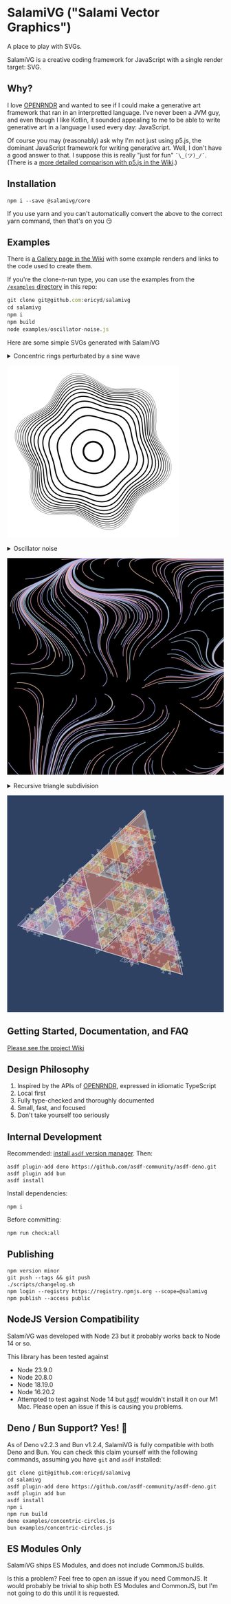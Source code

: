 # SalamiVG ("Salami Vector Graphics")

A place to play with SVGs.

SalamiVG is a creative coding framework for JavaScript with a single render target: SVG.

## Why?

I love [OPENRNDR](https://openrndr.org/) and wanted to see if I could make a generative art framework that ran in an interpretted language. I've never been a JVM guy, and even though I like Kotlin, it sounded appealing to me to be able to write generative art in a language I used every day: JavaScript.

Of course you may (reasonably) ask why I'm not just using p5.js, the dominant JavaScript framework for writing generative art. Well, I don't have a good answer to that. I suppose this is really "just for fun" `¯\_(ツ)_/¯`. (There is a [more detailed comparison with p5.js in the Wiki](https://github.com/ericyd/salamivg/wiki/FAQ#why-not-p5js).)

## Installation

```
npm i --save @salamivg/core
```

If you use yarn and you can't automatically convert the above to the correct yarn command, then that's on you 😏

## Examples

There is [a Gallery page in the Wiki](https://github.com/ericyd/salamivg/wiki/Gallery) with some example renders and links to the code used to create them.

If you're the clone-n-run type, you can use the examples from the [`/examples` directory](./examples/) in this repo:

```js
git clone git@github.com:ericyd/salamivg
cd salamivg
npm i
npm build
node examples/oscillator-noise.js
```

Here are some simple SVGs generated with SalamiVG

<details>

<summary>Concentric rings perturbated by a sine wave</summary>

```js
import { renderSvg, circle, hypot, vec2, map } from '@salamivg/core'

const config = {
  width: 100,
  height: 100,
  scale: 2,
  loopCount: 1,
}

renderSvg(config, (svg) => {
  // set basic SVG props
  svg.setBackground('#fff')
  svg.fill = null
  svg.stroke = '#000'
  svg.numericPrecision = 3

  // draw circle in middle of viewport
  svg.circle(
    circle({
      center: svg.center,
      radius: hypot(svg.width, svg.height) * 0.04,
      'stroke-width': 1,
    }),
  )

  // draw 14 concentric rings around the center. (14 is arbitrary)
  const nRings = 14
  for (let i = 1; i <= nRings; i++) {
    // use `map` to linearly interpolate the radius on a log scale
    const baseRadius = map(
      0,
      Math.log(nRings),
      hypot(svg.width, svg.height) * 0.09,
      hypot(svg.width, svg.height) * 0.3,
      Math.log(i),
    )

    // as the rings get further from the center,
    // the path is increasingly perturbated by the sine wave.
    const sineInfluence = map(
      0,
      Math.log(nRings),
      baseRadius * 0.01,
      baseRadius * 0.1,
      Math.log(i),
    )

    svg.path((p) => {
      // the stroke width gets thinner as the rings get closer to the edge
      p.strokeWidth = map(1, nRings, 0.8, 0.1, i)

      // the radius varies because the path is perturbated by a sine wave
      const radius = (angle) => baseRadius + Math.sin(angle * 6) * sineInfluence
      const start = Vector2.fromAngle(0).scale(radius(0)).add(svg.center)
      p.moveTo(start)

      // move our way around a circle to draw a smooth path
      for (let angle = 0; angle <= Math.PI * 2; angle += 0.05) {
        const next = Vector2.fromAngle(angle)
          .scale(radius(angle))
          .add(svg.center)
        p.lineTo(next)
      }
      p.close()
    })
  }
})
```

</details>

![Concentric circles example. 14 concentric circles are drawn around the center of the image. As the circle radius increases, the circles becomes increasingly perturbated by a sine wave, making the circle somewhat wavy.](./examples/concentric-circles.svg)

<details>

<summary>Oscillator noise</summary>

SalamiVG ships with a bespoke noise function called "oscillator noise".

```js
import {
  renderSvg,
  map,
  vec2,
  randomSeed,
  createRng,
  Vector2,
  random,
  ColorRgb,
  PI,
  cos,
  sin,
  ColorSequence,
  shuffle,
  createOscNoise,
} from '@salamivg/core'

const config = {
  width: 100,
  height: 100,
  scale: 3,
  loopCount: 1,
}

const colors = ['#B2D0DE', '#E0A0A5', '#9BB3E7', '#F1D1B8', '#D9A9D6']

renderSvg(config, (svg) => {
  // filenameMetadata will be added to the filename that is written to disk;
  // this makes it easy to recall which seeds were used in a particular sketch
  svg.filenameMetadata = { seed }

  // a seeded pseudo-random number generator provides controlled randomness for our sketch
  const rng = createRng(seed)

  // black background 😎
  svg.setBackground('#000')

  // set some basic SVG props
  svg.fill = null
  svg.stroke = ColorRgb.Black
  svg.strokeWidth = 0.25
  svg.numericPrecision = 3

  // create a 2D noise function using the built-in "oscillator noise"
  const noiseFn = createOscNoise(seed)

  // create a bunch of random start points within the svg boundaries
  const nPoints = 200
  const points = new Array(nPoints)
    .fill(0)
    .map(() => Vector2.random(0, svg.width, 0, svg.height, rng))

  // define a color spectrum that can be indexed randomly for line colors
  const spectrum = ColorSequence.fromColors(shuffle(colors, rng))

  // noise functions usually require some type of scaling;
  // here we randomize slightly to get the amount of "flowiness" that we want.
  const scale = random(0.05, 0.13, rng)

  // each start point gets a line
  for (const point of points) {
    svg.path((path) => {
      // choose a random stroke color for the line
      path.stroke = spectrum.at(random(0, 1, rng))

      // move along the vector field defined by the 2D noise function.
      // the line length is "100", which is totally arbitrary.
      path.moveTo(point)
      for (let i = 0; i < 100; i++) {
        let noise = noiseFn(path.cursor.x * scale, path.cursor.y * scale)
        let angle = map(-1, 1, -PI, PI, noise)
        path.lineTo(path.cursor.add(vec2(cos(angle), sin(angle))))
      }
    })
  }

  // when loopCount > 1, this will randomize the seed on each iteration
  return () => {
    seed = randomSeed()
  }
})
```

</details>

![Oscillator noise example. Wavy multi-colored lines defined by a noisy vector field weave through the canvas.](./examples/oscillator-noise.svg)

<details>

<summary>Recursive triangle subdivision</summary>

```js
/*
Rules

1. Draw an equilateral triangle in the center of the viewBox
2. Subdivide the triangle into 4 equal-sized smaller triangles
3. If less than max depth and <chance>, continue recursively subdividing
4. Each triangle gets a different fun-colored fill, and a slightly-opacified stroke
*/
import {
  renderSvg,
  vec2,
  randomSeed,
  createRng,
  Vector2,
  random,
  randomInt,
  PI,
  ColorSequence,
  shuffle,
  TAU,
  ColorRgb,
} from '@salamivg/core'

const config = {
  width: 100,
  height: 100,
  scale: 3,
  loopCount: 1,
}

let seed = 8852037180828291 // or, randomSeed()

const colors = [
  '#974F7A',
  '#D093C2',
  '#6F9EB3',
  '#E5AD5A',
  '#EEDA76',
  '#B5CE8D',
  '#DAE7E8',
  '#2E4163',
]

const bg = '#2E4163'
const stroke = ColorRgb.fromHex('#DAE7E8')

renderSvg(config, (svg) => {
  const rng = createRng(seed)
  const maxDepth = randomInt(5, 7, rng)
  svg.filenameMetadata = { seed, maxDepth }
  svg.setBackground(bg)
  svg.numericPrecision = 3
  svg.fill = bg
  svg.stroke = stroke
  svg.strokeWidth = 0.25
  const spectrum = ColorSequence.fromColors(shuffle(colors, rng))

  function drawTriangle(a, b, c, depth = 0) {
    // always draw the first triangle; then, draw about half of the triangles
    if (depth === 0 || random(0, 1, rng) < 0.5) {
      // offset amount increases with depth
      const offsetAmount = depth / 2
      const offset = vec2(
        random(-offsetAmount, offsetAmount, rng),
        random(-offsetAmount, offsetAmount, rng),
      )
      // draw the triangle with some offset
      svg.polygon({
        points: [a.add(offset), b.add(offset), c.add(offset)],
        fill: spectrum.at(random(0, 1, rng)).opacify(0.4).toHex(),
        stroke: stroke.opacify(1 / (depth / 4 + 1)).toHex(),
      })
    }
    // recurse if we're above maxDepth and "lady chance allows it"
    if (depth < maxDepth && (depth < 2 || random(0, 1, rng) < 0.75)) {
      const ab = Vector2.mix(a, b, 0.5)
      const ac = Vector2.mix(a, c, 0.5)
      const bc = Vector2.mix(b, c, 0.5)
      drawTriangle(ab, ac, bc, depth + 1)
      drawTriangle(a, ab, ac, depth + 1)
      drawTriangle(b, bc, ab, depth + 1)
      drawTriangle(c, bc, ac, depth + 1)
    }
  }

  // construct an equilateral triangle from the center of the canvas with a random rotation
  const angle = random(0, TAU, rng)
  const a = svg.center.add(Vector2.fromAngle(angle).scale(45))
  const b = svg.center.add(Vector2.fromAngle(angle + (PI * 2) / 3).scale(45))
  const c = svg.center.add(Vector2.fromAngle(angle + (PI * 4) / 3).scale(45))
  drawTriangle(a, b, c)

  // when loopCount > 1, this will randomize the seed on each iteration
  return () => {
    seed = randomSeed()
  }
})
```

</details>

![Recursive triangles example. A large equilateral triangle is drawn in the middle of the screen. The triangle is equally subdivided into 4 smaller triangles. Each triangle gets a random color. The subdivision continues for 6 iterations.](./examples/recursive-triangles.svg)

## Getting Started, Documentation, and FAQ

[Please see the project Wiki](https://github.com/ericyd/salamivg/wiki)

## Design Philosophy

1. Inspired by the APIs of [OPENRNDR](https://openrndr.org/), expressed in idiomatic TypeScript
2. Local first
3. Fully type-checked and thoroughly documented
4. Small, fast, and focused
3. Don't take yourself too seriously

## Internal Development

Recommended: [install `asdf` version manager](https://asdf-vm.com/guide/getting-started.html). Then:

```shell
asdf plugin-add deno https://github.com/asdf-community/asdf-deno.git
asdf plugin add bun
asdf install
```

Install dependencies:

```shell
npm i
```

Before committing:

```shell
npm run check:all
```

## Publishing

```shell
npm version minor
git push --tags && git push
./scripts/changelog.sh
npm login --registry https://registry.npmjs.org --scope=@salamivg
npm publish --access public
```

## NodeJS Version Compatibility

SalamiVG was developed with Node 23 but it probably works back to Node 14 or so.

This library has been tested against
* Node 23.9.0
* Node 20.8.0
* Node 18.19.0
* Node 16.20.2
* Attempted to test against Node 14 but [asdf](https://asdf-vm.com/) wouldn't install it on our M1 Mac. Please open an issue if this is causing you problems.

## Deno / Bun Support? Yes! 🎉

As of Deno v2.2.3 and Bun v1.2.4, SalamiVG is fully compatible with both Deno and Bun. You can check this claim yourself with the following commands, assuming you have `git` and `asdf` installed:

```shell
git clone git@github.com:ericyd/salamivg
cd salamivg
asdf plugin-add deno https://github.com/asdf-community/asdf-deno.git
asdf plugin add bun
asdf install
npm i
npm run build
deno examples/concentric-circles.js
bun examples/concentric-circles.js
```

## ES Modules Only

SalamiVG ships ES Modules, and does not include CommonJS builds.

Is this a problem? Feel free to open an issue if you need CommonJS. It would probably be trivial to ship both ES Modules and CommonJS, but I'm not going to do this until it is requested.
